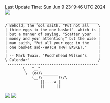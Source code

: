 Last Update Time: 
Sun Jun  9 23:19:46 UTC 2024
<br>![](https://img.shields.io/badge/%E5%A4%A7%E5%AE%B6-%E5%AE%89%E5%AE%89-green)<br>
```
 _________________________________________
/ Behold, the fool saith, "Put not all    \
| thine eggs in the one basket"--which is |
| but a manner of saying, "Scatter your   |
| money and your attention;" but the wise |
| man saith, "Put all your eggs in the    |
| one basket and--WATCH THAT BASKET."     |
|                                         |
| -- Mark Twain, "Pudd'nhead Wilson's     |
\ Calendar"                               /
 -----------------------------------------
        \   ^__^
         \  (oo)\_______
            (__)\       )\/\
                ||----w |
                ||     ||
```
![](https://github-readme-stats.vercel.app/api?username=chenlitw)
![](https://github-readme-stats.vercel.app/api/top-langs/?username=chenlitw)
